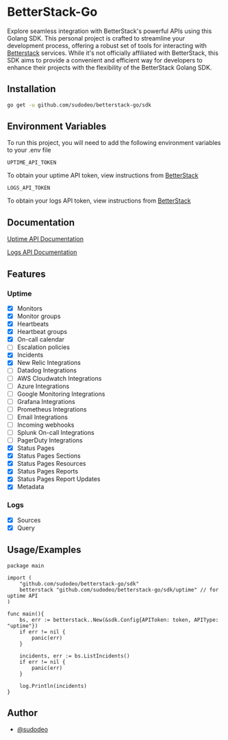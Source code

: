 # BetterStack-Go

Explore seamless integration with BetterStack's powerful APIs using this Golang SDK. This personal project is crafted to streamline your development process, offering a robust set of tools for interacting with [Betterstack](https://betterstack.com) services. While it's not officially affiliated with BetterStack, this SDK aims to provide a convenient and efficient way for developers to enhance their projects with the flexibility of the BetterStack Golang SDK.

## Installation

```bash
go get -u github.com/sudodeo/betterstack-go/sdk
```

## Environment Variables

To run this project, you will need to add the following environment variables to your .env file

`UPTIME_API_TOKEN`

To obtain your uptime API token, view instructions from [BetterStack](https://betterstack.com/docs/uptime/api/getting-started-with-uptime-api/)

`LOGS_API_TOKEN`

To obtain your logs API token, view instructions from [BetterStack](https://betterstack.com/docs/logs/api/getting-started/)

## Documentation

[Uptime API Documentation](https://betterstack.com/docs/uptime/api/getting-started-with-uptime-api/)

[Logs API Documentation](https://betterstack.com/docs/logs/api/getting-started/)

## Features

### Uptime

- [x] Monitors
- [x] Monitor groups
- [x] Heartbeats
- [x] Heartbeat groups
- [x] On-call calendar
- [ ] Escalation policies
- [x] Incidents
- [x] New Relic Integrations
- [ ] Datadog Integrations
- [ ] AWS Cloudwatch Integrations
- [ ] Azure Integrations
- [ ] Google Monitoring Integrations
- [ ] Grafana Integrations
- [ ] Prometheus Integrations
- [ ] Email Integrations
- [ ] Incoming webhooks
- [ ] Splunk On-call Integrations
- [ ] PagerDuty Integrations
- [x] Status Pages
- [x] Status Pages Sections
- [x] Status Pages Resources
- [x] Status Pages Reports
- [x] Status Pages Report Updates
- [x] Metadata

### Logs

- [x] Sources
- [x] Query

## Usage/Examples

```golang
package main

import (
    "github.com/sudodeo/betterstack-go/sdk"
    betterstack "github.com/sudodeo/betterstack-go/sdk/uptime" // for uptime API
)

func main(){
    bs, err := betterstack..New(&sdk.Config{APIToken: token, APIType: "uptime"})
    if err != nil {
        panic(err)
    }

    incidents, err := bs.ListIncidents()
    if err != nil {
        panic(err)
    }

    log.Println(incidents)
}
```

## Author

- [@sudodeo](https://www.github.com/sudodeo)
